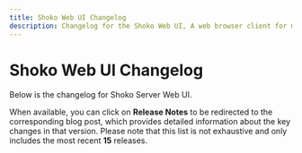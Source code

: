 ```yaml
---
title: Shoko Web UI Changelog
description: Changelog for the Shoko Web UI, A web browser client for managing your anime collection with Shoko Server.
---
```


# Shoko Web UI Changelog

Below is the changelog for Shoko Server Web UI.

When available, you can click on **Release Notes** to be redirected to the
corresponding blog post, which provides detailed information about the key changes in that version. Please note that
this list is not exhaustive and only includes the most recent **15** releases.

<Changelog filename="shokoWebUI" />
